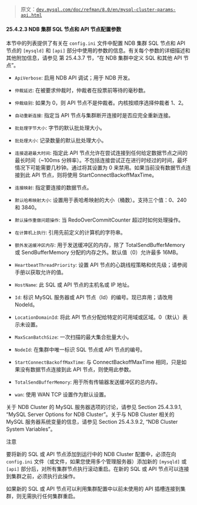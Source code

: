 > 原文：[`dev.mysql.com/doc/refman/8.0/en/mysql-cluster-params-api.html`](https://dev.mysql.com/doc/refman/8.0/en/mysql-cluster-params-api.html)

#### 25.4.2.3 NDB 集群 SQL 节点和 API 节点配置参数

本节中的列表提供了有关在 `config.ini` 文件中配置 NDB 集群 SQL 节点和 API 节点的 `[mysqld]` 和 `[api]` 部分中使用的参数的信息。有关每个参数的详细描述和其他附加信息，请参见 第 25.4.3.7 节，“在 NDB 集群中定义 SQL 和其他 API 节点”。

+   `ApiVerbose`: 启用 NDB API 调试；用于 NDB 开发。

+   `仲裁延迟`: 在被要求仲裁时，仲裁者在投票前等待的毫秒数。

+   `仲裁级别`: 如果为 0，则 API 节点不是仲裁者。内核按顺序选择仲裁者 1、2。

+   `自动重新连接`: 指定当 API 节点与集群断开连接时是否应完全重新连接。

+   `批处理字节大小`: 字节的默认批处理大小。

+   `批处理大小`: 记录数量的默认批处理大小。

+   `连接退避最大时间`: 指定此 API 节点允许在尝试连接到任何给定数据节点之间的最长时间（~100ms 分辨率）。不包括连接尝试正在进行时经过的时间，最坏情况下可能需要几秒钟。通过将其设置为 0 来禁用。如果当前没有数据节点连接到此 API 节点，则将使用 StartConnectBackoffMaxTime。

+   `连接映射`: 指定要连接的数据节点。

+   `默认哈希映射大小`: 设置用于表哈希映射的大小（桶数）。支持三个值：0、240 和 3840。

+   `默认操作重做问题操作`: 当 RedoOverCommitCounter 超过时如何处理操作。

+   `在计算机上执行`: 引用先前定义的计算机的字符串。

+   `额外发送缓冲区内存`: 用于发送缓冲区的内存，除了 TotalSendBufferMemory 或 SendBufferMemory 分配的内存之外。默认值（0）允许最多 16MB。

+   `HeartbeatThreadPriority`: 设置 API 节点的心跳线程策略和优先级；请参阅手册以获取允许的值。

+   `HostName`: 此 SQL 或 API 节点的主机名或 IP 地址。

+   `Id`: 标识 MySQL 服务器或 API 节点（Id）的编号。现已弃用；请改用 NodeId。

+   `LocationDomainId`: 将此 API 节点分配给特定的可用域或区域。0（默认）表示未设置。

+   `MaxScanBatchSize`: 一次扫描的最大集合批量大小。

+   `NodeId`: 在集群中唯一标识 SQL 节点或 API 节点的编号。

+   `StartConnectBackoffMaxTime`: 与 ConnectBackoffMaxTime 相同，只是如果没有数据节点连接到此 API 节点，则使用此参数。

+   `TotalSendBufferMemory`: 用于所有传输器发送缓冲区的总内存。

+   `wan`: 使用 WAN TCP 设置作为默认设置。

关于 NDB Cluster 的 MySQL 服务器选项的讨论，请参见 Section 25.4.3.9.1, “MySQL Server Options for NDB Cluster”。关于与 NDB Cluster 相关的 MySQL 服务器系统变量的信息，请参见 Section 25.4.3.9.2, “NDB Cluster System Variables”。

注意

要将新的 SQL 或 API 节点添加到运行中的 NDB Cluster 配置中，必须在向 `config.ini` 文件（或文件，如果您使用多个管理服务器）添加新的 `[mysqld]` 或 `[api]` 部分后，对所有集群节点执行滚动重启。在新的 SQL 或 API 节点可以连接到集群之前，必须执行此操作。

如果新的 SQL 或 API 节点可以利用集群配置中以前未使用的 API 插槽连接到集群，则无需执行任何集群重启。
